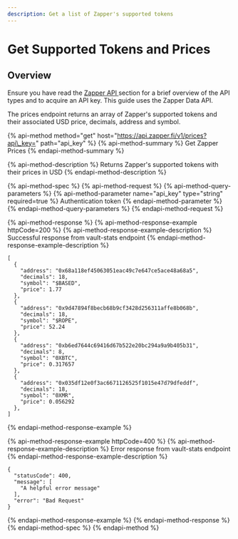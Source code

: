 ```yaml
---
description: Get a list of Zapper's supported tokens
---
```


# Get Supported Tokens and Prices

## Overview

Ensure you have read the [Zapper API ](../zapper-api.md)section for a brief overview of the API types and to acquire an API key. This guide uses the Zapper Data API.

The prices endpoint returns an array of Zapper's supported tokens and their associated USD price, decimals, address and symbol.

{% api-method method="get" host="https://api.zapper.fi/v1/prices?api\_key=" path="api\_key" %}
{% api-method-summary %}
Get Zapper Prices
{% endapi-method-summary %}

{% api-method-description %}
Returns Zapper's supported tokens with their prices in USD
{% endapi-method-description %}

{% api-method-spec %}
{% api-method-request %}
{% api-method-query-parameters %}
{% api-method-parameter name="api\_key" type="string" required=true %}
Authentication token
{% endapi-method-parameter %}
{% endapi-method-query-parameters %}
{% endapi-method-request %}

{% api-method-response %}
{% api-method-response-example httpCode=200 %}
{% api-method-response-example-description %}
Successful response from vault-stats endpoint
{% endapi-method-response-example-description %}

```
[
  {
    "address": "0x68a118ef45063051eac49c7e647ce5ace48a68a5",
    "decimals": 18,
    "symbol": "$BASED",
    "price": 1.77
  },
  {
    "address": "0x9d47894f8becb68b9cf3428d256311affe8b068b",
    "decimals": 18,
    "symbol": "$ROPE",
    "price": 52.24
  },
  {
    "address": "0xb6ed7644c69416d67b522e20bc294a9a9b405b31",
    "decimals": 8,
    "symbol": "0XBTC",
    "price": 0.317657
  },
  {
    "address": "0x035df12e0f3ac6671126525f1015e47d79dfeddf",
    "decimals": 18,
    "symbol": "0XMR",
    "price": 0.056292
  },
]
```
{% endapi-method-response-example %}

{% api-method-response-example httpCode=400 %}
{% api-method-response-example-description %}
Error response from vault-stats endpoint
{% endapi-method-response-example-description %}

```
{
  "statusCode": 400,
  "message": [
    "A helpful error message"
  ],
  "error": "Bad Request"
}
```
{% endapi-method-response-example %}
{% endapi-method-response %}
{% endapi-method-spec %}
{% endapi-method %}



